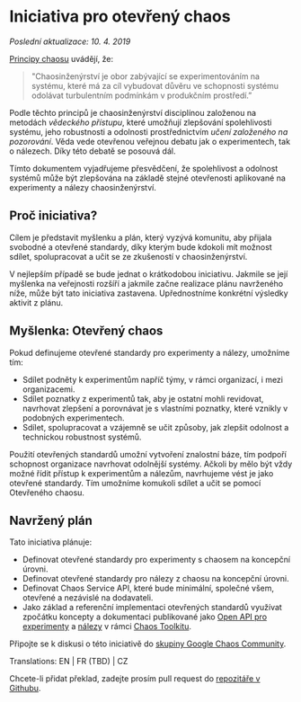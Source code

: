 # Iniciativa pro otevřený chaos

_Poslední aktualizace: 10. 4. 2019_

 [Principy chaosu][principles] uvádějí, že:

> "Chaosinženýrství je obor zabývající se experimentováním na systému,
> které má za cíl vybudovat důvěru ve schopnosti systému odolávat
> turbulentním podmínkám v produkčním prostředí.”

[principles]: http://principlesofchaos.org/?lang=CZcontent#

Podle těchto principů je chaosinženýrství disciplínou založenou na metodách _vědeckého přístupu_, které umožňují zlepšování spolehlivosti systému, jeho robustnosti a odolnosti prostřednictvím _učení založeného na pozorování_. Věda vede otevřenou veřejnou debatu jak o experimentech, tak o nálezech. Díky této debatě se posouvá dál.

Tímto dokumentem vyjadřujeme přesvědčení, že spolehlivost a odolnost systémů může být zlepšována na základě stejné otevřenosti aplikované na experimenty a nálezy chaosinženýrství.

## Proč iniciativa?

Cílem je představit myšlenku a plán, který vyzývá komunitu, aby přijala svobodné a otevřené standardy, díky kterým bude kdokoli mít možnost sdílet, spolupracovat a učit se ze zkušeností v chaosinženýrství.

V nejlepším případě se bude jednat o krátkodobou iniciativu. Jakmile se její myšlenka na veřejnosti rozšíří a jakmile začne realizace plánu navrženého níže, může být tato iniciativa zastavena. Upřednostníme konkrétní výsledky aktivit z plánu.

## Myšlenka: Otevřený chaos

Pokud definujeme otevřené standardy pro experimenty a nálezy, umožníme tím:

* Sdílet podněty k experimentům napříč týmy, v rámci organizací, i mezi organizacemi.
* Sdílet poznatky z experimentů tak, aby je ostatní mohli revidovat, navrhovat zlepšení a porovnávat je s vlastními poznatky, které vznikly v podobných experimentech.
* Sdílet, spolupracovat a vzájemně se učit způsoby, jak zlepšit odolnost a technickou robustnost systémů.

Použití otevřených standardů umožní vytvoření znalostní báze, tím podpoří schopnost organizace navrhovat odolnější systémy. Ačkoli by mělo být vždy možné řídit přístup k experimentům a nálezům, navrhujeme vést je jako otevřené standardy. Tím umožníme komukoli sdílet a učit se pomocí Otevřeného chaosu.

## Navržený plán

Tato iniciativa plánuje:
* Definovat otevřené standardy pro experimenty s chaosem na koncepční úrovni.
* Definovat otevřené standardy pro nálezy z chaosu na koncepční úrovni.
* Definovat Chaos Service API, které bude minimální, společné všem, otevřené a nezávislé na dodavateli.
* Jako základ a referenční implementaci otevřených standardů využívat zpočátku koncepty a dokumentaci publikované jako [Open API pro experimenty][experiment] a [nálezy][findings] v rámci [Chaos Toolkitu][toolkit].

[toolkit]: https://chaostoolkit.org/
[experiment]: https://docs.chaostoolkit.org/reference/api/experiment/
[findings]: https://docs.chaostoolkit.org/reference/api/journal/

Připojte se k diskusi o této iniciativě do [skupiny Google Chaos Community][chaosgroup].

[chaosgroup]: https://groups.google.com/forum/#!forum/chaos-community

Translations: EN | FR (TBD) | CZ

Chcete-li přidat překlad, zadejte prosím pull request do [repozitáře v Githubu][repo].

[repo]: https://github.com/open-chaos/openchaos
